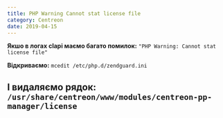 ```yaml
---
title: PHP Warning Cannot stat license file
category: Centreon
date: 2019-04-15
---
```


**Якшо в логах clapi маємо багато помилок:**
`"PHP Warning: Cannot stat license file"`

**Відкриваємо:**
`mcedit /etc/php.d/zendguard.ini`

**І видаляємо рядок:**
`/usr/share/centreon/www/modules/centreon-pp-manager/license`
-----